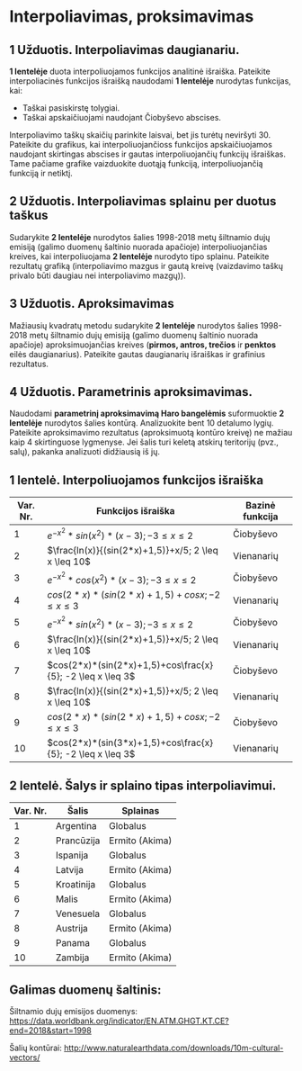 # Interpoliavimas, proksimavimas

## 1 Užduotis. Interpoliavimas daugianariu.
**1 lentelėje** duota interpoliuojamos funkcijos analitinė išraiška. Pateikite interpoliacinės funkcijos išraišką naudodami **1 lentelėje** nurodytas funkcijas, kai:
* Taškai pasiskirstę tolygiai.
* Taškai apskaičiuojami naudojant Čiobyševo abscises.

Interpoliavimo taškų skaičių parinkite laisvai, bet jis turėtų neviršyti 30. Pateikite du grafikus, kai interpoliuojančioss funkcijos apskaičiuojamos naudojant skirtingas abscises ir gautas interpoliuojančių funkcijų išraiškas. Tame pačiame grafike vaizduokite duotąją funkciją, interpoliuojančią funkciją ir netiktį.

## 2 Užduotis. Interpoliavimas splainu per duotus taškus
Sudarykite **2 lentelėje** nurodytos šalies 1998-2018 metų šiltnamio dujų emisiją (galimo duomenų šaltinio nuorada apačioje) interpoliuojančias kreives, kai interpoliuojama **2 lentelėje** nurodyto tipo splainu. Pateikite rezultatų grafiką (interpoliavimo mazgus ir gautą kreivę (vaizdavimo taškų privalo būti daugiau nei interpoliavimo mazgų)).

## 3 Užduotis. Aproksimavimas
Mažiausių kvadratų metodu sudarykite **2 lentelėje** nurodytos šalies 1998-2018 metų šiltnamio dujų emisiją (galimo duomenų šaltinio nuorada apačioje) aproksimuojančias kreives (**pirmos, antros, trečios** ir **penktos** eilės daugianarius). Pateikite gautas daugianarių išraiškas ir grafinius rezultatus.

## 4 Užduotis. Parametrinis aproksimavimas.
Naudodami **parametrinį aproksimavimą Haro bangelėmis** suformuoktie **2 lentelėje** nurodytos šalies kontūrą. Analizuokite bent 10 detalumo lygių. Pateikite aproksimavimo rezultatus (aproksimuotą kontūro kreivę) ne mažiau kaip 4 skirtinguose lygmenyse. Jei šalis turi keletą atskirų teritorijų (pvz., salų), pakanka analizuoti didžiausią iš jų.

## **1 lentelė.** Interpoliuojamos funkcijos išraiška
| **Var. Nr.** | **Funkcijos išraiška** | **Bazinė funkcija** |
|---|---|---|
| 1 | $e^{-x^2}*sin(x^2)*(x-3); -3 \leq x \leq 2$ | Čiobyševo |
| 2 | $\frac{ln(x)}{(sin(2*x)+1,5)}+x/5; 2 \leq x \leq 10$ | Vienanarių |
| 3 | $e^{-x^2}*cos(x^2)*(x-3); -3 \leq x \leq 2$ | Čiobyševo |
| 4 | $cos(2*x)*(sin(2*x)+1,5)+cosx; -2 \leq x \leq 3$ | Vienanarių |
| 5 | $e^{-x^2}*sin(x^2)*(x-3); -3 \leq x \leq 2$ | Čiobyševo |
| 6 | $\frac{ln(x)}{(sin(2*x)+1,5)}+x/5; 2 \leq x \leq 10$ | Vienanarių |
| 7 | $cos(2*x)*(sin(2*x)+1,5)+cos\frac{x}{5}; -2 \leq x \leq 3$ | Čiobyševo |
| 8 | $\frac{ln(x)}{(sin(2*x)+1,5)}+x/5; 2 \leq x \leq 10$ | Vienanarių |
| 9 | $cos(2*x)*(sin(2*x)+1,5)+cosx; -2 \leq x \leq 3$ | Čiobyševo |
| 10 | $cos(2*x)*(sin(3*x)+1,5)+cos\frac{x}{5}; -2 \leq x \leq 3$ | Vienanarių |

## **2 lentelė.** Šalys ir splaino tipas interpoliavimui.
| **Var. Nr.** | **Šalis** | **Splainas** |
|---|---|---|
| 1 | Argentina | Globalus |
| 2 | Prancūzija | Ermito (Akima) |
| 3 | Ispanija | Globalus |
| 4 | Latvija | Ermito (Akima) |
| 5 | Kroatinija | Globalus |
| 6 | Malis | Ermito (Akima) |
| 7 | Venesuela | Globalus |
| 8 | Austrija | Ermito (Akima) |
| 9 | Panama | Globalus |
| 10 | Zambija | Ermito (Akima) |

## Galimas duomenų šaltinis:
Šiltnamio dujų emisijos duomenys:
https://data.worldbank.org/indicator/EN.ATM.GHGT.KT.CE?end=2018&start=1998

Šalių kontūrai:
http://www.naturalearthdata.com/downloads/10m-cultural-vectors/
